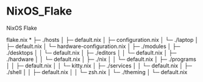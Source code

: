 # NixOS_Flake
NixOS Flake


  flake.nix *
   ├─ ./hosts
   │   ├─ default.nix
   │   ├─ configuration.nix
   │   └─ ./laptop
   │       ├─ default.nix
   │       └─ hardware-configuration.nix
   │
   ├─ ./modules
   │   ├─ ./desktops
   │   │   └─ default.nix
   │   ├─ ./editors
   │   │   └─ default.nix
   │   ├─ ./hardware
   │   │   └─ default.nix
   │   ├─ ./nix
   │   │   └─ default.nix
   │   ├─ ./programs
   │   │   ├─ default.nix
   │   │   └─ kitty.nix
   │   ├─ ./services
   │   │   └─ default.nix
   │   ├─ ./shell
   │   │   ├─ default.nix
   │   │   └─ zsh.nix
   │   └─ ./theming
   │       └─ default.nix

